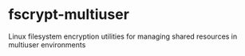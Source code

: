 # fscrypt-multiuser
Linux filesystem encryption utilities for managing shared resources in multiuser environments
